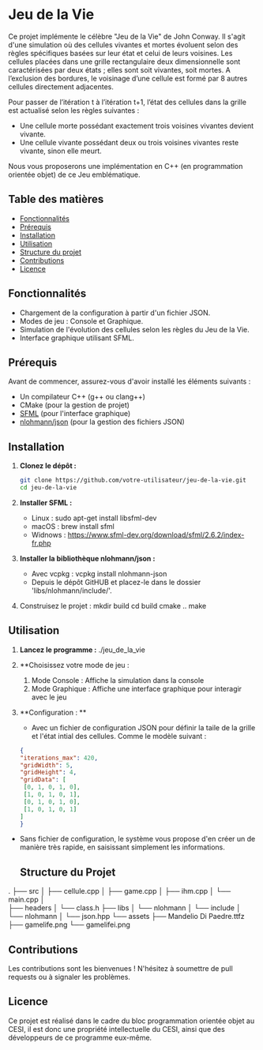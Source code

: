 # Jeu de la Vie

Ce projet implémente le célèbre "Jeu de la Vie" de John Conway. Il s'agit d'une simulation où des cellules vivantes et mortes évoluent selon des règles spécifiques basées sur leur état et celui de leurs voisines.
Les cellules placées dans une grille rectangulaire deux dimensionnelle sont caractérisées par deux états ; elles sont soit vivantes, soit mortes. 
A l’exclusion des bordures, le voisinage d’une cellule est formé par 8 autres cellules directement adjacentes. 

Pour passer de l’itération t à l’itération t+1, l’état des cellules dans la grille est actualisé selon les règles suivantes :
- Une cellule morte possédant exactement trois voisines vivantes devient vivante.
- Une cellule vivante possédant deux ou trois voisines vivantes reste vivante, sinon elle meurt.

Nous vous proposerons une implémentation en C++ (en programmation orientée objet) de ce Jeu emblématique.

## Table des matières

- [Fonctionnalités](#fonctionnalités)
- [Prérequis](#prérequis)
- [Installation](#installation)
- [Utilisation](#utilisation)
- [Structure du projet](#structure-du-projet)
- [Contributions](#contributions)
- [Licence](#licence)

## Fonctionnalités

- Chargement de la configuration à partir d'un fichier JSON.
- Modes de jeu : Console et Graphique.
- Simulation de l'évolution des cellules selon les règles du Jeu de la Vie.
- Interface graphique utilisant SFML.

## Prérequis

Avant de commencer, assurez-vous d'avoir installé les éléments suivants :

- Un compilateur C++ (g++ ou clang++)
- CMake (pour la gestion de projet)
- [SFML](https://www.sfml-dev.org/) (pour l'interface graphique)
- [nlohmann/json](https://github.com/nlohmann/json) (pour la gestion des fichiers JSON)

## Installation

1. **Clonez le dépôt :**

   ```bash
   git clone https://github.com/votre-utilisateur/jeu-de-la-vie.git
   cd jeu-de-la-vie

2. **Installer SFML :**

   - Linux : sudo apt-get install libsfml-dev
   - macOS : brew install sfml
   - Widnows : https://www.sfml-dev.org/download/sfml/2.6.2/index-fr.php

3. **Installer la bibliothèque nlohmann/json :**
   - Avec vcpkg : vcpkg install nlohmann-json
   - Depuis le dépôt GitHUB et placez-le dans le dossier 'libs/nlohmann/include/'.

4. Construisez le projet :
  mkdir build
  cd build
  cmake ..
  make

## Utilisation
1. **Lancez le programme :**
   ./jeu_de_la_vie

2. **Choisissez votre mode de jeu :
    1) Mode Console : Affiche la simulation dans la console
    2) Mode Graphique : Affiche une interface graphique pour interagir avec le jeu

3. **Configuration : **
   - Avec un fichier de configuration JSON pour définir la taile de la grille et l'état intial des cellules. Comme le modèle suivant :
     
   ```json
   {
   "iterations_max": 420,
   "gridWidth": 5,
   "gridHeight": 4,
   "gridData": [
    [0, 1, 0, 1, 0],
    [1, 0, 1, 0, 1],
    [0, 1, 0, 1, 0],
    [1, 0, 1, 0, 1]
   ]
   }

- Sans fichier de configuration, le système vous propose d'en créer un de manière très rapide, en saisissant simplement les informations.
  

  ## Structure du Projet 

.
   ├── src
   │   ├── cellule.cpp
   │   ├── game.cpp
   │   ├── ihm.cpp
   │   └── main.cpp
   │  
   ├── headers
   │   └── class.h
   ├── libs
   │   └── nlohmann
   │       └── include
   │           └── nlohmann
   │               └── json.hpp
   └── assets
       ├── Mandelio Di Paedre.ttfz
       ├── gamelife.png
       └── gamelifei.png

  ## Contributions 
Les contributions sont les bienvenues ! N'hésitez à soumettre de pull requests ou à signaler les problèmes.


 ## Licence
Ce projet est réalisé dans le cadre du bloc programmation orientée objet au CESI, il est donc une propriété intellectuelle du CESI, ainsi que des développeurs de ce programme eux-même.

